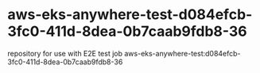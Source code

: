 # aws-eks-anywhere-test-d084efcb-3fc0-411d-8dea-0b7caab9fdb8-36
repository for use with E2E test job aws-eks-anywhere-test:d084efcb-3fc0-411d-8dea-0b7caab9fdb8-36
